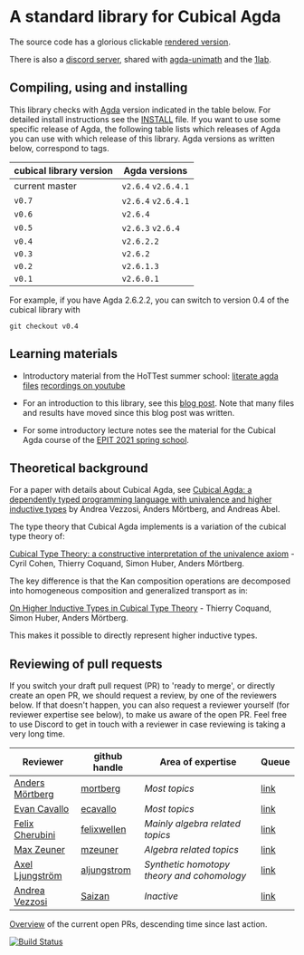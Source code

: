 A standard library for Cubical Agda
===================================

The source code has a glorious clickable [rendered version](https://agda.github.io/cubical/Cubical.README.html).

There is also a [discord server](https://discord.gg/yjTKHzepMx), shared with [agda-unimath](https://unimath.github.io/agda-unimath/) and the [1lab](https://1lab.dev/).

Compiling, using and installing
-------------------------------
This library checks with [Agda](https://github.com/agda/agda/) version indicated in the table below.
For detailed install instructions see the
[INSTALL](https://github.com/agda/cubical/blob/master/INSTALL.md)
file.
If you want to use some specific release of Agda,
the following table lists which releases of Agda you can use with which release of this library.
Agda versions as written below, correspond to tags.

| cubical library version | Agda versions       |
|-------------------------|---------------------|
| current master          | `v2.6.4` `v2.6.4.1` |
| `v0.7`                  | `v2.6.4` `v2.6.4.1` |
| `v0.6`                  | `v2.6.4`            |
| `v0.5`                  | `v2.6.3` `v2.6.4`   |
| `v0.4`                  | `v2.6.2.2`          |
| `v0.3`                  | `v2.6.2`            |
| `v0.2`                  | `v2.6.1.3`          |
| `v0.1`                  | `v2.6.0.1`          |

For example, if you have Agda 2.6.2.2, you can switch to version 0.4 of the cubical library with
```
git checkout v0.4
```

Learning materials
------------------
* Introductory material from the HoTTest summer school:
  [literate agda files](https://github.com/martinescardo/HoTTEST-Summer-School/tree/main/Agda/Cubical)
  [recordings on youtube](https://www.youtube.com/channel/UC-9jDbJ-HegCFuWuam1SfvQ)

* For an introduction to this library, see this [blog
  post](https://homotopytypetheory.org/2018/12/06/cubical-agda/). Note that many
  files and results have moved since this blog post was written.

* For some introductory lecture notes see the material for the Cubical Agda course
  of the [EPIT 2021 spring school](https://github.com/HoTT/EPIT-2020/blob/main/04-cubical-type-theory/).


Theoretical background
----------------------
For a paper with details about Cubical Agda, see [Cubical Agda: a dependently typed
programming language with univalence and higher inductive
types](https://dl.acm.org/doi/10.1145/3341691) by Andrea Vezzosi, Anders
Mörtberg, and Andreas Abel.

The type theory that Cubical Agda implements is a variation of the
cubical type theory of:

[Cubical Type Theory: a constructive interpretation of the univalence
axiom](https://arxiv.org/abs/1611.02108) - Cyril Cohen, Thierry
Coquand, Simon Huber, Anders Mörtberg.


The key difference is that the Kan composition operations are
decomposed into homogeneous composition and generalized transport as
in:

[On Higher Inductive Types in Cubical Type
Theory](https://arxiv.org/abs/1802.01170) - Thierry Coquand, Simon
Huber, Anders Mörtberg.

This makes it possible to directly represent higher inductive types.


Reviewing of pull requests
--------------------------
If you switch your draft pull request (PR) to 'ready to merge',
or directly create an open PR,
we should request a review, by one of the reviewers below.
If that doesn't happen, you can also request a reviewer yourself (for reviewer expertise see below),
to make us aware of the open PR. Feel free to use Discord to get in touch with a reviewer in case reviewing is taking a very long time.

| Reviewer                                                                | github handle | Area of expertise                           | Queue |
|-------------------------------------------------------------------------|---------------|---------------------------------------------|------|
| [Anders Mörtberg](https://staff.math.su.se/anders.mortberg/)            | [mortberg](https://github.com/mortberg) | *Most topics*  | [link](https://github.com/agda/cubical/pulls?q=is%3Apr+review-requested%3Amortberg+) |
| [Evan Cavallo](https://staff.math.su.se/evan.cavallo/)                  | [ecavallo](https://github.com/ecavallo) | *Most topics*  | [link](https://github.com/agda/cubical/pulls?q=is%3Apr+review-requested%3Aecavallo+) |
| [Felix Cherubini](https://felix-cherubini.de)                           | [felixwellen](https://github.com/felixwellen) | *Mainly algebra related topics* | [link](https://github.com/agda/cubical/pulls?q=is%3Apr+review-requested%3Afelixwellen+) |
| [Max Zeuner](https://www.su.se/english/profiles/maze1512-1.450461)      | [mzeuner](https://github.com/mzeuner) | *Algebra related topics*                   | [link](https://github.com/agda/cubical/pulls?q=is%3Apr+review-requested%3Amzeuner+) |
| [Axel Ljungström](https://www.su.se/english/profiles/axlj4439-1.450268) | [aljungstrom](https://github.com/aljungstrom) | *Synthetic homotopy theory and cohomology* | [link](https://github.com/agda/cubical/pulls?q=is%3Apr+review-requested%3Aaljungstrom+) |
| [Andrea Vezzosi](http://saizan.github.io/)                              | [Saizan](https://github.com/Saizan)   | *Inactive*                                 | [link](https://github.com/agda/cubical/pulls?q=is%3Apr+review-requested%3ASaizan+) |

[Overview](https://github.com/agda/cubical/pulls?q=is%3Apr+is%3Aopen+sort%3Aupdated-asc+draft%3Afalse) of the current open PRs, descending time since last action.

[![Build Status](https://travis-ci.org/agda/cubical.svg?branch=master)](https://travis-ci.org/agda/cubical)
